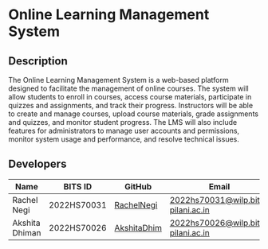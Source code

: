 # Online Learning Management System

## Description
The Online Learning Management System is a web-based platform designed to facilitate the management of online courses. The system will allow students to enroll in courses, access course materials, participate in quizzes and assignments, and track their progress. Instructors will be able to create and manage courses, upload course materials, grade assignments and quizzes, and monitor student progress. The LMS will also include features for administrators to manage user accounts and permissions, monitor system usage and performance, and resolve technical issues.

## Developers

| Name           | BITS ID   | GitHub                | Email                   |
|----------------|-----------|-----------------------|-------------------------|
| Rachel Negi    | 2022HS70031    | [RachelNegi](https://github.com/lmfaojkxd)       | 2022hs70031@wilp.bits-pilani.ac.in      |
| Akshita Dhiman    | 2022HS70026    | [AkshitaDhim](https://github.com/AkshitaDhim)       | 2022hs70026@wilp.bits-pilani.ac.in      |
